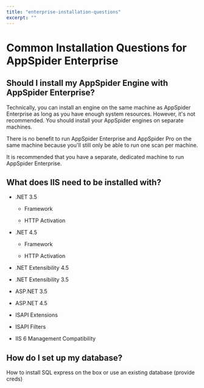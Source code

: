 ```yaml
---
title: "enterprise-installation-questions"
excerpt: ""
---
```

# Common Installation Questions for AppSpider Enterprise

## Should I install my AppSpider Engine with AppSpider Enterprise?

Technically, you can install an engine on the same machine as AppSpider Enterprise as long as you have enough system resources. However, it's not recommended. You should install your AppSpider engines on separate machines.

There is no benefit to run AppSpider Enterprise and AppSpider Pro on the same machine because you'll still only be able to run one scan per machine.

It is recommended that you have a separate, dedicated machine to run AppSpider Enterprise.

## What does IIS need to be installed with?

- .NET 3.5

    - Framework

    - HTTP Activation 
 
- .NET 4.5

    - Framework

    - HTTP Activation

- .NET Extensibility 4.5

- .NET Extensibility 3.5

- ASP.NET 3.5

- ASP.NET 4.5

- ISAPI Extensions

- ISAPI Filters

- IIS 6 Management Compatibility 
 

## How do I set up my database?

How to install SQL express on the box or use an existing database (provide creds)